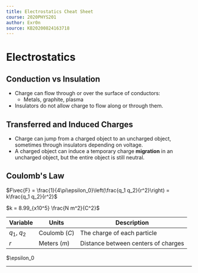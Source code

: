 ```yaml
---
title: Electrostatics Cheat Sheet
course: 2020PHYS201
author: Exr0n
source: KB20200824163718
---
```


# Electrostatics

## Conduction vs Insulation
- Charge can flow through or over the surface of conductors:
	- Metals, graphite, plasma
- Insulators do not allow charge to flow along or through them.

## Transferred and Induced Charges
- Charge can jump from a charged object to an uncharged object, sometimes through insulators depending on voltage.
- A charged object can induce a temporary charge **migration** in an uncharged object, but the entire object is still neutral.

## Coulomb's Law
$F\vec{F} = \frac{1}{4\pi\epsilon_0}\left(\frac{q_1 q_2}{r^2}\right) = k\frac{q_1 q_2}{r^2}$

$k = 8.99_{x10^5} \frac{N m^2}{C^2}$

| Variable | Units | Description |
|----------|-------|-------------|
$q_1$, $q_2$ | Coulomb ($C$) | The charge of each particle 
$r$ | Meters ($m$) | Distance between centers of charges

$\epsilon_0 


---